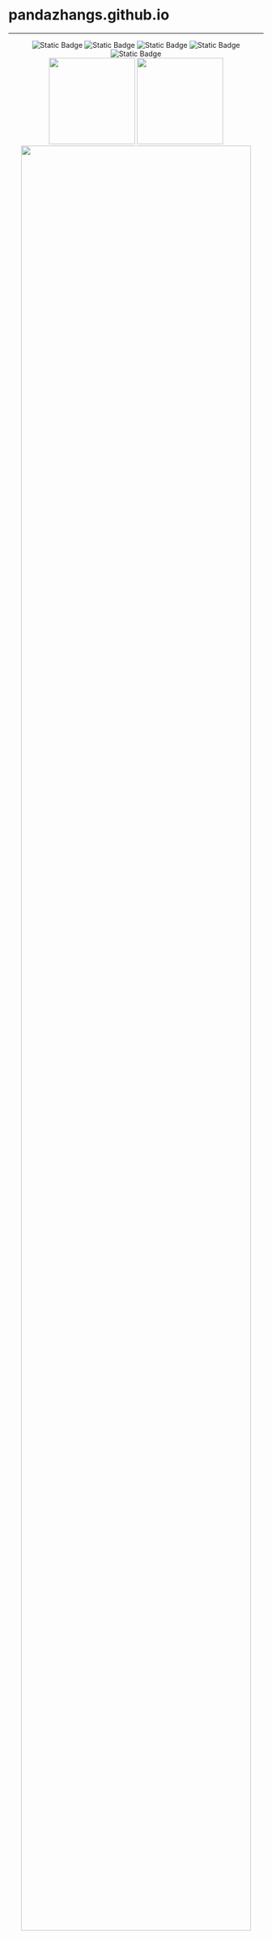 # pandazhangs.github.io
-----
<div align="center">
<img alt="Static Badge" src="https://img.shields.io/badge/love-linux-blue">
<img alt="Static Badge" src="https://img.shields.io/badge/learn-go-green">
<img alt="Static Badge" src="https://img.shields.io/badge/c%2Fcpp-green">
<img alt="Static Badge" src="https://img.shields.io/badge/rust-orange">
<img alt="Static Badge" src="https://img.shields.io/badge/python-blue">
</div>





<div align="center">
<span>  </span>
<img height="170px" src="https://github-readme-stats.vercel.app/api?username=daidaiJ&theme=vue-dark&show_icons=true" /><span>  </span><img height="170px" src="https://github-readme-stats.vercel.app/api/top-langs/?username=daidaiJ&theme=vue-dark&show_icons=true&layout=compact&langs_count=8" />
<span>  </span>
 <img  width="95%" src="https://github-readme-activity-graph.vercel.app/graph?username=daidaiJ&theme=vue&radius=10"/>
</div>

<!--START_SECTION:waka-->

```txt
Python     13 hrs 3 mins   ██████████████▓░░░░░░░░░░   58.12 %
Markdown   4 hrs 23 mins   █████░░░░░░░░░░░░░░░░░░░░   19.56 %
Go         3 hrs 22 mins   ███▓░░░░░░░░░░░░░░░░░░░░░   15.01 %
C          45 mins         █░░░░░░░░░░░░░░░░░░░░░░░░   03.38 %
TOML       32 mins         ▓░░░░░░░░░░░░░░░░░░░░░░░░   02.40 %
```

<!--END_SECTION:waka-->

